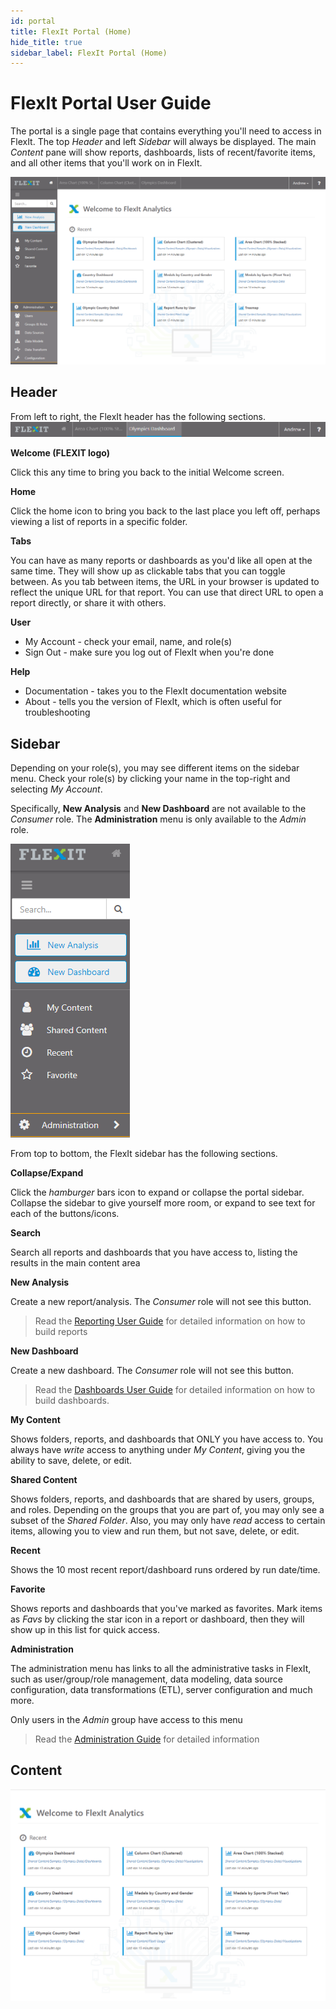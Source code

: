 ```yaml
---
id: portal
title: FlexIt Portal (Home)
hide_title: true
sidebar_label: FlexIt Portal (Home)
---
```


# FlexIt Portal User Guide

The portal is a single page that contains everything you'll need to access in FlexIt. The top *Header* and left *Sidebar* will always be displayed. The main *Content* pane will show reports, dashboards, lists of recent/favorite items, and all other items that you'll work on in FlexIt.

![](/img/portal/home.png)


## Header

From left to right, the FlexIt header has the following sections.
![](/img/portal/header.png)

**Welcome (FLEXIT logo)**

Click this any time to bring you back to the initial Welcome screen.

**Home**

Click the home icon to bring you back to the last place you left off, perhaps viewing a list of reports in a specific folder.

**Tabs**

You can have as many reports or dashboards as you'd like all open at the same time. They will show up as clickable tabs that you can toggle between. As you tab between items, the URL in your browser is updated to reflect the unique URL for that report. You can use that direct URL to open a report directly, or share it with others.

**User**
* My Account - check your email, name, and role(s)
* Sign Out - make sure you log out of FlexIt when you're done

**Help**
* Documentation - takes you to the FlexIt documentation website
* About - tells you the version of FlexIt, which is often useful for troubleshooting

## Sidebar

Depending on your role(s), you may see different items on the sidebar menu. Check your role(s) by clicking your name in the top-right and selecting *My Account*.

Specifically, **New Analysis** and **New Dashboard** are not available to the *Consumer* role. The **Administration** menu is only available to the *Admin* role.

![](/img/portal/sidebar.png)

From top to bottom, the FlexIt sidebar has the following sections.

**Collapse/Expand**

Click the *hamburger* bars icon to expand or collapse the portal sidebar. Collapse the sidebar to give yourself more room, or expand to see text for each of the buttons/icons.

**Search**

Search all reports and dashboards that you have access to, listing the results in the main content area

**New Analysis**

Create a new report/analysis. The *Consumer* role will not see this button.

> Read the [Reporting User Guide](report.md) for detailed information on how to build reports

**New Dashboard**

Create a new dashboard. The *Consumer* role will not see this button.

> Read the [Dashboards User Guide](dashboard.md) for detailed information on how to build dashboards.

**My Content**

Shows folders, reports, and dashboards that ONLY you have access to. You always have *write* access to anything under *My Content*, giving you the ability to save, delete, or edit.

**Shared Content**

Shows folders, reports, and dashboards that are shared by users, groups, and roles. Depending on the groups that you are part of, you may only see a subset of the *Shared Folder*. Also, you may only have *read* access to certain items, allowing you to view and run them, but not save, delete, or edit.

**Recent**

Shows the 10 most recent report/dashboard runs ordered by run date/time.

**Favorite**

Shows reports and dashboards that you've marked as favorites. Mark items as *Favs* by clicking the star icon in a report or dashboard, then they will show up in this list for quick access.

**Administration**

The administration menu has links to all the administrative tasks in FlexIt, such as user/group/role management, data modeling, data source configuration, data transformations (ETL), server configuration and much more.

Only users in the *Admin* group have access to this menu

> Read the [Administration Guide](administration.md) for detailed information


## Content

![](/img/portal/content.png)
